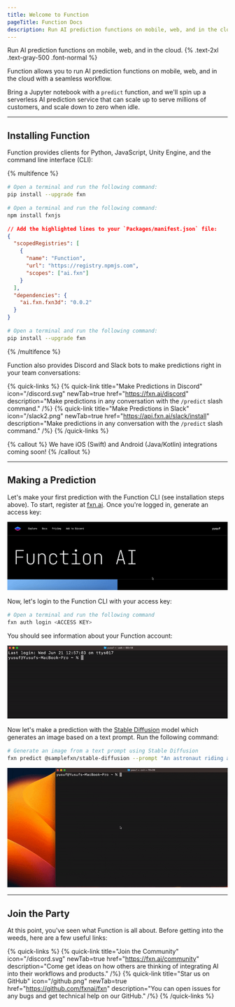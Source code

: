 ```yaml
---
title: Welcome to Function
pageTitle: Function Docs
description: Run AI prediction functions on mobile, web, and in the cloud.
---
```


Run AI prediction functions on mobile, web, and in the cloud. {% .text-2xl .text-gray-500 .font-normal %}

Function allows you to run AI prediction functions on mobile, web, and in the cloud with a seamless workflow.

Bring a Jupyter notebook with a `predict` function, and we'll spin up a serverless AI prediction service that can scale up to serve millions of customers, and scale down to zero when idle.

___

## Installing Function
Function provides clients for Python, JavaScript, Unity Engine, and the command line interface (CLI):

{% multifence %}

```bash {% framework="python" %}
# Open a terminal and run the following command:
pip install --upgrade fxn
```

```bash {% framework="javascript" %}
# Open a terminal and run the following command:
npm install fxnjs
```

```json {% framework="unity" highlight=["3..9", 11] %}
// Add the highlighted lines to your `Packages/manifest.json` file:
{
  "scopedRegistries": [
    {
      "name": "Function",
      "url": "https://registry.npmjs.com",
      "scopes": ["ai.fxn"]
    }
  ],
  "dependencies": {
    "ai.fxn.fxn3d": "0.0.2"
  }
}
```

```bash {% framework="cli" %}
# Open a terminal and run the following command:
pip install --upgrade fxn
```

{% /multifence %}

Function also provides Discord and Slack bots to make predictions right in your team conversations:

{% quick-links %}
{% quick-link title="Make Predictions in Discord" icon="/discord.svg" newTab=true href="https://fxn.ai/discord" description="Make predictions in any conversation with the `/predict` slash command." /%}
{% quick-link title="Make Predictions in Slack" icon="/slack2.png" newTab=true href="https://api.fxn.ai/slack/install" description="Make predictions in any conversation with the `/predict` slash command." /%}
{% /quick-links %}

{% callout %} We have iOS (Swift) and Android (Java/Kotlin) integrations coming soon! {% /callout %}

---

## Making a Prediction
Let's make your first prediction with the Function CLI (see installation steps above). To start, register at [fxn.ai](https://fxn.ai/login). Once you're logged in, generate an access key:

![generate access key](https://raw.githubusercontent.com/fxnai/.github/main/access_key.gif)

Now, let's login to the Function CLI with your access key:
```bash
# Open a terminal and run the following command
fxn auth login <ACCESS KEY>
```

You should see information about your Function account:

![login to CLI](https://raw.githubusercontent.com/fxnai/.github/main/auth_login.gif)

Now let's make a prediction with the [Stable Diffusion](https://fxn.ai/@samplefxn/stable-diffusion) model which generates an image based on a text prompt. Run the following command:
```bash
# Generate an image from a text prompt using Stable Diffusion
fxn predict @samplefxn/stable-diffusion --prompt "An astronaut riding a horse on mars"
```

![predict](https://raw.githubusercontent.com/fxnai/.github/main/predict.gif)

___

## Join the Party
At this point, you've seen what Function is all about. Before getting into the weeds, here are a few useful links:

{% quick-links %}
{% quick-link title="Join the Community" icon="/discord.svg" newTab=true href="https://fxn.ai/community" description="Come get ideas on how others are thinking of integrating AI into their workflows and products." /%}
{% quick-link title="Star us on GitHub" icon="/github.png" newTab=true href="https://github.com/fxnai/fxn" description="You can open issues for any bugs and get technical help on our GitHub." /%}
{% /quick-links %}